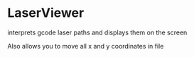 # LaserViewer
interprets gcode laser paths and displays them on the screen

Also allows you to move all x and y coordinates in file
